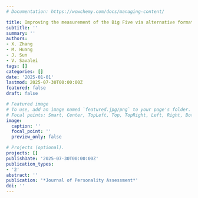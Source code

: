 ```yaml
---
# Documentation: https://wowchemy.com/docs/managing-content/

title: Improving the measurement of the Big Five via alternative formats for the BFI-2
subtitle: ''
summary: ''
authors:
- X. Zhang
- M. Huang
- J. Sun
- V. Savalei
tags: []
categories: []
date: '2025-01-01'
lastmod: 2025-07-30T00:00:00Z
featured: false
draft: false

# Featured image
# To use, add an image named `featured.jpg/png` to your page's folder.
# Focal points: Smart, Center, TopLeft, Top, TopRight, Left, Right, BottomLeft, Bottom, BottomRight.
image:
  caption: ''
  focal_point: ''
  preview_only: false

# Projects (optional).
projects: []
publishDate: '2025-07-30T00:00:00Z'
publication_types:
- '2'
abstract: ''
publication: '*Journal of Personality Assessment*'
doi: ''
---
```

